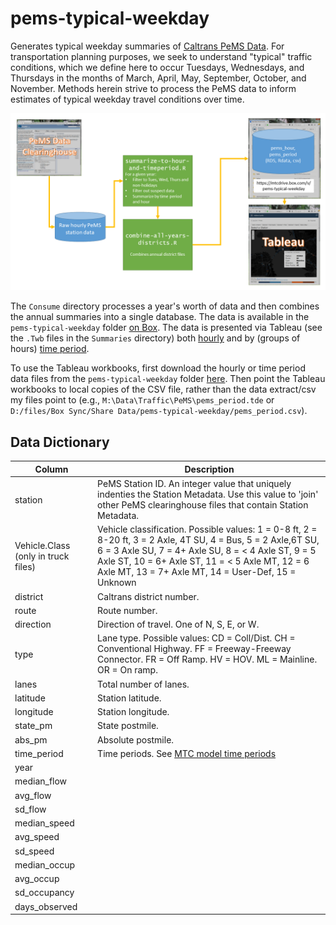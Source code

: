 pems-typical-weekday
====================

Generates typical weekday summaries of [Caltrans PeMS Data](http://pems.dot.ca.gov/).  For transportation planning purposes, we seek to understand "typical" traffic conditions, which we define here to occur Tuesdays, Wednesdays, and Thursdays in the months of March, April, May, September, October, and November.  Methods herein strive to process the PeMS data to inform estimates of typical weekday travel conditions over time.

<img src="./docs/DataFlowDiagram.png" width=800>

The `Consume` directory processes a year's worth of data and then combines the annual summaries into a single database.  The data is available in the `pems-typical-weekday` folder [on Box](https://mtcdrive.box.com/v/pems-typical-weekday).  The data is presented via Tableau (see the `.Twb` files in the `Summaries` directory) both [hourly](https://public.tableau.com/profile/lmz8249#!/vizhome/PeMSTypicalWeekdayHour_0/SelectaStation) and by (groups of hours) [time period](https://public.tableau.com/profile/lmz8249#!/vizhome/PeMSTypicalWeekdayPeriod_0/SelectaStation).

To use the Tableau workbooks, first download the hourly or time period data files from the `pems-typical-weekday` folder [here](https://mtcdrive.box.com/v/pems-typical-weekday).  Then point the Tableau workbooks to local copies of the CSV file, rather than the data extract/csv my files point to (e.g., `M:\Data\Traffic\PeMS\pems_period.tde` or `D:/files/Box Sync/Share Data/pems-typical-weekday/pems_period.csv`).

## Data Dictionary

Column | Description
------ | -------------
station | PeMS Station ID. An integer value that uniquely indenties the Station Metadata. Use this value to 'join' other PeMS clearinghouse files that contain Station Metadata.
Vehicle.Class (only in truck files) | Vehicle classification. Possible values: 1 = 0-8 ft, 2 = 8-20 ft, 3 = 2 Axle, 4T SU, 4 = Bus, 5 = 2 Axle,6T SU, 6 = 3 Axle SU, 7 = 4+ Axle SU, 8 = < 4 Axle ST, 9 = 5 Axle ST, 10 = 6+ Axle ST, 11 = < 5 Axle MT, 12 = 6 Axle MT, 13 = 7+ Axle MT, 14 = User-Def, 15 = Unknown
district | Caltrans district number.
route | Route number.
direction | Direction of travel. One of N, S, E, or W.
type | Lane type.  Possible values: CD = Coll/Dist.  CH = Conventional Highway.  FF = Freeway-Freeway Connector.  FR = Off Ramp.  HV = HOV. ML = Mainline. OR = On ramp.
lanes | Total number of lanes.
latitude | Station latitude.
longitude | Station longitude.
state_pm | State postmile.
abs_pm | Absolute postmile.
time_period | Time periods.  See [MTC model time periods](https://github.com/BayAreaMetro/modeling-website/wiki/TimePeriods)
year |
median_flow |
avg_flow |
sd_flow |
median_speed |
avg_speed |
sd_speed |
median_occup |
avg_occup |
sd_occupancy |
days_observed |
